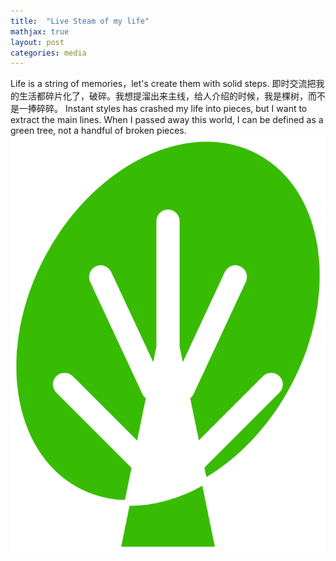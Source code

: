 ```yaml
---
title:  "Live Steam of my life"
mathjax: true
layout: post
categories: media
---
```


Life is a string of memories，let's create them with solid steps.
即时交流把我的生活都碎片化了，破碎。我想提溜出来主线，给人介绍的时候，我是棵树，而不是一捧碎碎。
Instant styles has crashed my life into pieces, but I want to extract the main lines. When I passed away this world, I can be defined as a green tree, not a handful of broken pieces. 
![screenshot](tree.png)
